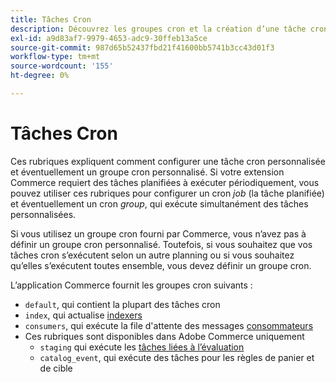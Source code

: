 ```yaml
---
title: Tâches Cron
description: Découvrez les groupes cron et la création d’une tâche cron personnalisée.
exl-id: a9d83af7-9979-4653-adc9-30ffeb13a5ce
source-git-commit: 987d65b52437fbd21f41600bb5741b3cc43d01f3
workflow-type: tm+mt
source-wordcount: '155'
ht-degree: 0%

---
```


# Tâches Cron

Ces rubriques expliquent comment configurer une tâche cron personnalisée et éventuellement un groupe cron personnalisé. Si votre extension Commerce requiert des tâches planifiées à exécuter périodiquement, vous pouvez utiliser ces rubriques pour configurer un cron _job_ (la tâche planifiée) et éventuellement un cron _group_, qui exécute simultanément des tâches personnalisées.

Si vous utilisez un groupe cron fourni par Commerce, vous n’avez pas à définir un groupe cron personnalisé. Toutefois, si vous souhaitez que vos tâches cron s’exécutent selon un autre planning ou si vous souhaitez qu’elles s’exécutent toutes ensemble, vous devez définir un groupe cron.

L’application Commerce fournit les groupes cron suivants :

- `default`, qui contient la plupart des tâches cron
- `index`, qui actualise [indexers](../cli/manage-indexers.md)
- `consumers`, qui exécute la file d&#39;attente des messages [consommateurs](../cli/start-message-queues.md)
- Ces rubriques sont disponibles dans Adobe Commerce uniquement
   - `staging` qui exécute les [tâches liées à l’évaluation](https://experienceleague.adobe.com/en/docs/commerce-admin/content-design/staging/content-staging)
   - `catalog_event`, qui exécute des tâches pour les règles de panier et de cible
